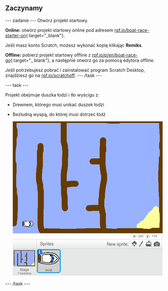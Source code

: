 ## Zaczynamy

\--- zadanie \--- Otwórz projekt startowy.

**Online:** otwórz projekt startowy online pod adresem [rpf.io/boat-race-starter-on](http://rpf.io/boat-race-starter-on){:target="_blank"}.

Jeśli masz konto Scratch, możesz wykonać kopię klikając **Remiks**.

**Offline:** pobierz projekt startowy offline z [rpf.io/p/en/boat-race-go](http://rpf.io/p/en/boat-race-go){:target="_ blank"}, a następnie otwórz go za pomocą edytora offline.

Jeśli potrzebujesz pobrać i zainstalować program Scratch Desktop, znajdziesz go na [rpf.io/scratchoff](http://rpf.io/scratchoff). \--- /task \---

\--- task \---

Projekt obejmuje duszka łodzi i tło wyścigu z:

- Drewnem, którego musi unikać duszek łodzi
- Bezludną wyspą, do której musi dotrzeć łódź
    
    ![zrzut ekranu](images/boat-starter.png)

\--- /task \---